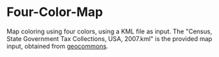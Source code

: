 Four-Color-Map
==============

Map coloring using four colors, using a KML file as input. The "Census, State Government Tax Collections, USA, 2007.kml" is the provided map input, obtained from [geocommons](http://geocommons.com/users/data/).